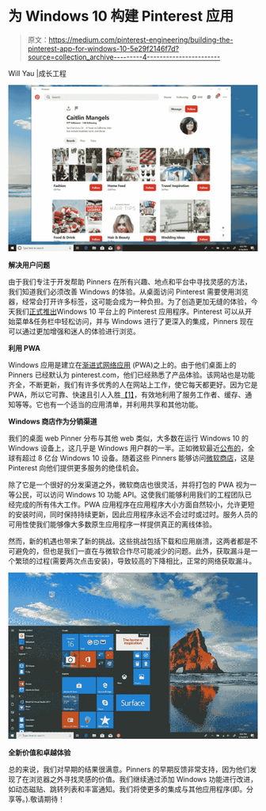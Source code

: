 # 为 Windows 10 构建 Pinterest 应用

> 原文：<https://medium.com/pinterest-engineering/building-the-pinterest-app-for-windows-10-5e29f2146f7d?source=collection_archive---------4----------------------->

Will Yau |成长工程

![](img/0a17ba0a7f86e152c85dbdf4618c1eb3.png)

**解决用户问题**

由于我们专注于开发帮助 Pinners 在所有兴趣、地点和平台中寻找灵感的方法，我们知道我们必须改善 Windows 的体验。从桌面访问 Pinterest 需要使用浏览器，经常会打开许多标签，这可能会成为一种负担。为了创造更加无缝的体验，今天我们[正式推出](https://newsroom.pinterest.com/en/post/introducing-the-pinterest-windows-app)Windows 10 平台上的 Pinterest 应用程序。Pinterest 可以从开始菜单&任务栏中轻松访问，并与 Windows 进行了更深入的集成，Pinners 现在可以通过更加增强和迷人的体验进行浏览。

**利用 PWA**

Windows 应用是建立在[渐进式网络应用](/@Pinterest_Engineering/a-one-year-pwa-retrospective-f4a2f4129e05) (PWA)之上的。由于他们桌面上的 Pinners 已经默认为 pinterest.com，他们已经熟悉了产品体验。该网站也是功能齐全，不断更新，我们有许多优秀的人在网站上工作，使它每天都更好。因为它是 PWA，所以它可靠、快速且引人入胜[【1】](https://developers.google.com/web/progressive-web-apps/)，有效地利用了服务工作者、缓存、通知等等。它也有一个适当的应用清单，并利用共享和其他功能。

**Windows 商店作为分销渠道**

我们的桌面 web Pinner 分布与其他 web 类似，大多数在运行 Windows 10 的 Windows 设备上，这几乎是 Windows 用户群的一半。正如微软最近[公布的](https://news.microsoft.com/bythenumbers/en/windowsdevices)，全球有超过 8 亿台 Windows 10 设备。随着这些 Pinners 能够访问[微软商店](https://www.microsoft.com/en-us/p/pinterest/9pfhdsf91b9r?cid=newsroom_blog_20190530)，这是 Pinterest 向他们提供更多服务的绝佳机会。

除了它是一个很好的分发渠道之外，微软商店也很灵活，并将打包的 PWA 视为一等公民，可以访问 Windows 10 功能 API。这使我们能够利用我们的工程团队已经完成的所有伟大工作。PWA 应用程序在应用程序大小方面自然较小，允许更短的安装时间，同时保持持续更新，因此应用程序永远不会过时或过时。服务人员的可用性使我们能够像大多数原生应用程序一样提供真正的离线体验。

然而，新的机遇也带来了新的挑战。这些挑战包括下载和应用崩溃，这两者都是不可避免的，但也是我们一直在与微软合作尽可能减少的问题。此外，获取漏斗是一个繁琐的过程(需要两次点击安装)，导致较高的下降相比，正常的网络获取漏斗。

![](img/8de7b12762c524eb370aa27149d8f8b9.png)

**全新价值和卓越体验**

总的来说，我们对早期的结果很满意。Pinners 的早期反馈非常支持，因为他们发现了在浏览器之外寻找灵感的价值。我们继续通过添加 Windows 功能进行改进，如动态磁贴、跳转列表和丰富通知。我们将使更多的集成与其他应用程序(即。分享等。).敬请期待！